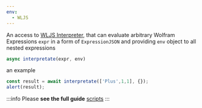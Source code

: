 ```yaml
---
env:
  - WLJS
---
```

An access to [WLJS Interpreter](../../../../interpreter/intro.md), that can evaluate arbitrary Wolfram Expressions `expr` in a form of `ExpressionJSON`  and providing `env` object to all nested expressions  

```js
async interpretate(expr, env)
```

an example

```js
const result = await interpretate(['Plus',1,1], {});
alert(result);
```

:::info
Please __see the full guide__ [scripts](../../../../interpreter/Basics/scripts.md)
:::